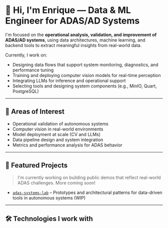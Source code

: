 # 👋 Hi, I'm Enrique — Data & ML Engineer for ADAS/AD Systems

I'm focused on the **operational analysis, validation, and improvement of ADAS/AD systems**, using data architectures, machine learning, and backend tools to extract meaningful insights from real-world data.

Currently, I work on:
- Designing data flows that support system monitoring, diagnostics, and performance tuning
- Training and deploying computer vision models for real-time perception
- Integrating LLMs for inference and operational support
- Selecting tools and designing system components (e.g., MinIO, Quart, PostgreSQL)

---

## 🚗 Areas of Interest

- Operational validation of autonomous systems
- Computer vision in real-world environments
- Model deployment at scale (CV and LLMs)
- Data pipeline design and system integration
- Metrics and performance analysis for ADAS behavior

---

## 🧪 Featured Projects

> I'm currently working on building public demos that reflect real-world ADAS challenges. More coming soon!

- [`adas-systems-lab`](https://github.com/tu-usuario/adas-systems-lab) – Prototypes and architectural patterns for data-driven tools in autonomous systems (WIP)

---

## 🛠️ Technologies I work with

